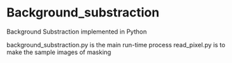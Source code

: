 # Background_substraction
Background Substraction implemented in Python

background_substraction.py is the main run-time process
read_pixel.py is to make the sample images of masking
